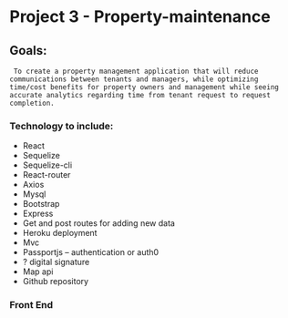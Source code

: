 # Project 3 - Property-maintenance

## Goals: 
``` To create a property management application that will reduce communications between tenants and managers, while optimizing time/cost benefits for property owners and management while seeing accurate analytics regarding time from tenant request to request completion.```

### Technology to include:
- React
- Sequelize
- Sequelize-cli
- React-router
- Axios
- Mysql
- Bootstrap
- Express
- Get and post routes for adding new data
- Heroku deployment
- Mvc
- Passportjs – authentication or auth0
- ? digital signature
- Map api
- Github repository

### Front End
